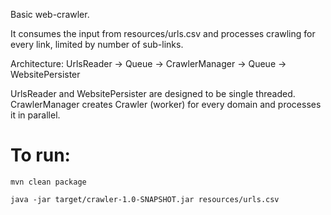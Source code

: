 Basic web-crawler.

It consumes the input from resources/urls.csv and processes crawling for every link, limited by number of sub-links.

Architecture:
UrlsReader -> Queue -> CrawlerManager -> Queue -> WebsitePersister

UrlsReader and WebsitePersister are designed to be single threaded.
CrawlerManager creates Crawler (worker) for every domain and processes it in parallel.



# To run:
```
mvn clean package

java -jar target/crawler-1.0-SNAPSHOT.jar resources/urls.csv
```
